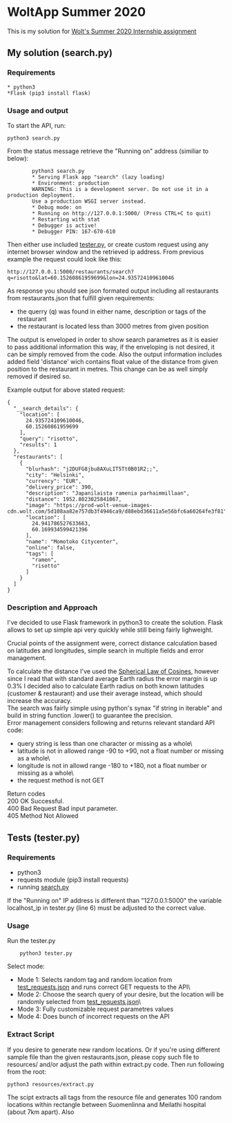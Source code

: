 # WoltApp Summer 2020

This is my solution for [Wolt's Summer 2020 Internship assignment](https://github.com/woltapp/summer2020)

## My solution (search.py)

### Requirements

	* python3
	*Flask (pip3 install flask)

### Usage and output

To start the API, run:
```
python3 search.py
```

From the status message retrieve the "Running on" address (similiar to below):
```
		python3 search.py
		* Serving Flask app "search" (lazy loading)
		* Environment: production
		WARNING: This is a development server. Do not use it in a production deployment.
		Use a production WSGI server instead.
		* Debug mode: on
		* Running on http://127.0.0.1:5000/ (Press CTRL+C to quit)
		* Restarting with stat
		* Debugger is active!
		* Debugger PIN: 167-670-610
```

Then either use included [tester.py](https://github.com/forfungg/woltapp2020#tests-testerpy), or create custom request using any internet browser window and the retrieved ip address. From previous example the request could look like this:
```
http://127.0.0.1:5000/restaurants/search?q=risotto&lat=60.15260861959699&lon=24.935724109610046
```

As response you should see json formated output including all restaurants from restaurants.json that fulfill given requirements:
- the querry (q) was found in either name, description or tags of the restaurant
- the restaurant is located less than 3000 metres from given position

The output is enveloped in order to show search parametres as it is easier to pass additional information this way, if the enveloping is not desired, it can be simply removed from the code. Also the output information includes added field 'distance' wich contains float value of the distance from given position to the restaurant in metres. This change can be as well simply removed if desired so.

Example output for above stated request:
```
{
  "__search_details": {
    "location": [
      24.935724109610046, 
      60.15260861959699
    ], 
    "query": "risotto", 
    "results": 1
  }, 
  "restaurants": [
    {
      "blurhash": "j2DUFG8jbu8AXuLIT5Tt0B01R2;;", 
      "city": "Helsinki", 
      "currency": "EUR", 
      "delivery_price": 390, 
      "description": "Japanilaista ramenia parhaimmillaan", 
      "distance": 1952.8023025841067, 
      "image": "https://prod-wolt-venue-images-cdn.wolt.com/5d108aa82e757db3f4946ca9/d88ebd36611a5e56bfc6a60264fe3f81", 
      "location": [
        24.941786527633663, 
        60.169934599421396
      ], 
      "name": "Momotoko Citycenter", 
      "online": false, 
      "tags": [
        "ramen", 
        "risotto"
      ]
    }
  ]
}
```

### Description and Approach

I've decided to use Flask framework in python3 to create the solution. Flask allows to set up simple api very quickly while still being fairly lighweight.

Crucial points of the assignment were, correct distance calculation based on latitudes and longitudes, simple search in multiple fields and error management.

To calculate the distance I've used the [Spherical Law of Cosines](https://en.wikipedia.org/wiki/Spherical_law_of_cosines), however since I read that with standard average Earth radius the error margin is up 0.3% I decided also to calculate Earth radius on both known latitudes (customer & restaurant) and use their average instead, which should increase the accuracy.\
The search was fairly simple using python's synax "if string in iterable" and build in string function .lower() to guarantee the precision.\
Error management considers following and returns relevant standard API code:
- query string is less than one character or missing as a whole\
- latitude is not in allowed range -90 to +90, not a float number or missing as a whole\
- longitude is not in allowd range -180 to +180, not a float number or missing as a whole\
- the request method is not GET

Return codes\
200 OK	Successful.\
400 Bad Request	Bad input parameter.\
405 Method Not Allowed

## Tests (tester.py)

### Requirements
	
- python3
- requests module (pip3 install requests)
- running [search.py](https://github.com/forfungg/woltapp2020#usage-and-output)

If the "Running on" IP address is different than "127.0.0.1:5000" the variable localhost_ip in tester.py (line 6) must be adjusted to the correct value.

### Usage

Run the tester.py
```
	python3 tester.py
```

Select mode:
- Mode 1: Selects random tag and random location from [test_requests.json](resources/test_requests.json) and runs correct GET requests to the API\
- Mode 2: Choose the search query of your desire, but the location will be randomly selected from [test_requests.json](resources/test_requests.json)\
- Mode 3: Fully customizable request parametres values
- Mode 4: Does bunch of incorrect requests on the API

### Extract Script

If you desire to generate new random locations. Or if you're using different sample file than the given restaurants.json, please copy such file to resources/ and/or adjust the path within extract.py code. Then run following from the root:
```
python3 resources/extract.py
```

The scipt extracts all tags from the resource file and generates 100 random locations within rectangle between Suomenlinna and Meilathi hospital (about 7km apart). Also 